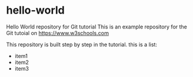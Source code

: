 # hello-world
Hello World repository for Git tutorial
This is an example repository for the Git tutoial on https://www.w3schools.com

This repository is built step by step in the tutorial.
this is a list:
- item1
- item2
- item3
